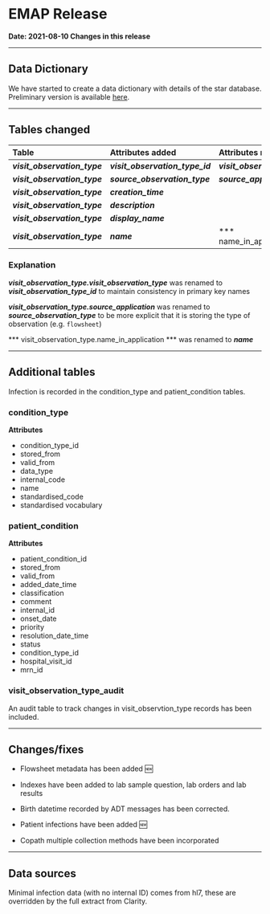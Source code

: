 # EMAP Release

**Date: 2021-08-10  Changes in this release**

---

## Data Dictionary

We have started to create a data dictionary with details of the star database. Preliminary version is available [here](../data_dictionary/star_data.md).

---
## Tables changed

| Table           | Attributes added | Attributes removed |
| :-              |:-                |:-                  |
| ***visit_observation_type***   | ***visit_observation_type_id***       | ***visit_observation_type***         |
| ***visit_observation_type***   | ***source_observation_type***       | ***source_application***         |
| ***visit_observation_type***   | ***creation_time*** |  |
| ***visit_observation_type***   | ***description*** |  |
| ***visit_observation_type***   | ***display_name*** |  |
| ***visit_observation_type***   | ***name*** | *** name_in_application*** |

### Explanation

***visit_observation_type.visit_observation_type*** was renamed to ***visit_observation_type_id*** to maintain consistency in primary key names

***visit_observation_type.source_application*** was renamed to ***source_observation_type*** to be more explicit that it is storing the type of observation (e.g. `flowsheet`)

*** visit_observation_type.name_in_application *** was renamed to ***name*** 

---

## Additional tables

Infection is recorded in the condition_type and patient_condition tables.

### condition_type

**Attributes**

* condition_type_id
* stored_from
* valid_from
* data_type
* internal_code
* name
* standardised_code
* standardised vocabulary

### patient_condition

**Attributes**

* patient_condition_id
* stored_from
* valid_from
* added_date_time
* classification
* comment
* internal_id
* onset_date
* priority
* resolution_date_time
* status
* condition_type_id
* hospital_visit_id
* mrn_id

### visit_observation_type_audit

An audit table to track changes in visit_observtion_type records has been included.

---

## Changes/fixes

* Flowsheet metadata has been added 🆕

* Indexes have been added to lab sample question, lab orders and lab results

* Birth datetime recorded by ADT messages has been corrected.

* Patient infections have been added 🆕

* Copath multiple collection methods have been incorporated

---

## Data sources

Minimal infection data (with no internal ID) comes from hl7, these are overridden by the full extract from Clarity.

<!-- for Internal record>
## Repository Versions

| Repository            | Version |
| :-                    | :-:     |
|Hl7-processor          | 2.1     |
|Emap_interchange       | 2.1     |
|Emap-Core              | 2.1     |
|Inform-DB              | 2.1     |
|Hoover                 | 2.1     |
-->
